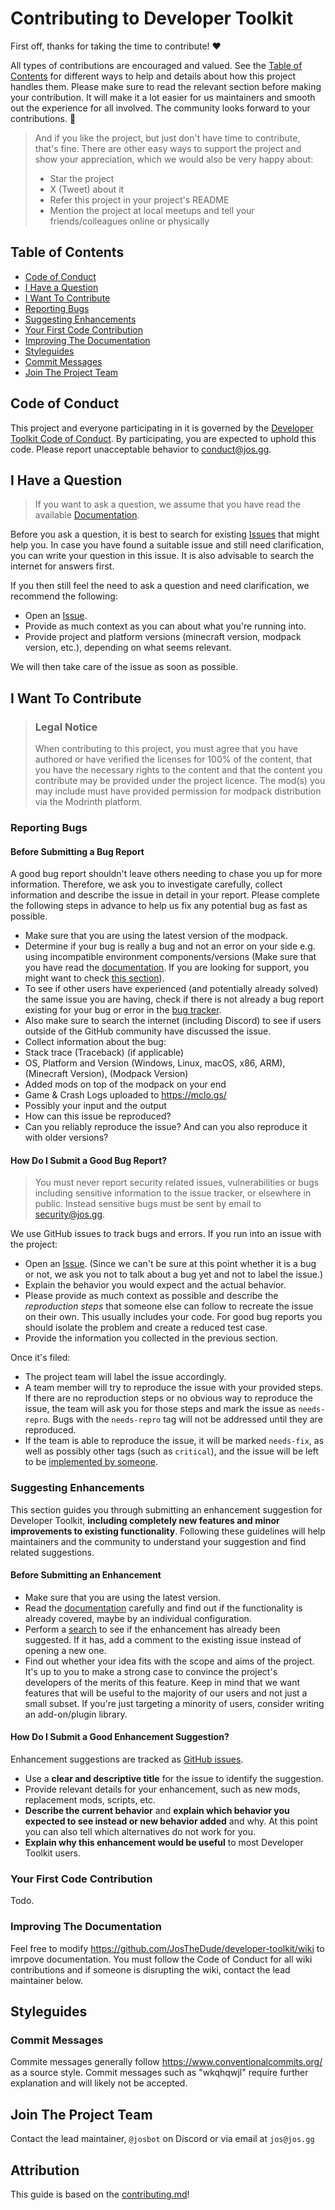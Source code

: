 # Contributing to Developer Toolkit

First off, thanks for taking the time to contribute! ❤️

All types of contributions are encouraged and valued. See the [Table of Contents](#table-of-contents) for different ways to help and details about how this project handles them. Please make sure to read the relevant section before making your contribution. It will make it a lot easier for us maintainers and smooth out the experience for all involved. The community looks forward to your contributions. 🎉

> And if you like the project, but just don't have time to contribute, that's fine. There are other easy ways to support the project and show your appreciation, which we would also be very happy about:
> - Star the project
> - X (Tweet) about it
> - Refer this project in your project's README
> - Mention the project at local meetups and tell your friends/colleagues online or physically

## Table of Contents

- [Code of Conduct](#code-of-conduct)
- [I Have a Question](#i-have-a-question)
- [I Want To Contribute](#i-want-to-contribute)
- [Reporting Bugs](#reporting-bugs)
- [Suggesting Enhancements](#suggesting-enhancements)
- [Your First Code Contribution](#your-first-code-contribution)
- [Improving The Documentation](#improving-the-documentation)
- [Styleguides](#styleguides)
- [Commit Messages](#commit-messages)
- [Join The Project Team](#join-the-project-team)


## Code of Conduct

This project and everyone participating in it is governed by the
[Developer Toolkit Code of Conduct](https://github.com/JosTheDude/developer-toolkit/blob/main/CODE_OF_CONDUCT.md).
By participating, you are expected to uphold this code. Please report unacceptable behavior to conduct@jos.gg.


## I Have a Question

> If you want to ask a question, we assume that you have read the available [Documentation](https://github.com/JosTheDude/developer-toolkit/wiki).

Before you ask a question, it is best to search for existing [Issues](https://github.com/JosTheDude/developer-toolkit/issues) that might help you. In case you have found a suitable issue and still need clarification, you can write your question in this issue. It is also advisable to search the internet for answers first.

If you then still feel the need to ask a question and need clarification, we recommend the following:

- Open an [Issue](https://github.com/JosTheDude/developer-toolkit/issues/new).
- Provide as much context as you can about what you're running into.
- Provide project and platform versions (minecraft version, modpack version, etc.), depending on what seems relevant.

We will then take care of the issue as soon as possible.

## I Want To Contribute

> ### Legal Notice
> When contributing to this project, you must agree that you have authored or have verified the licenses for 100% of the content, that you have the necessary rights to the content and that the content you contribute may be provided under the project licence. The mod(s) you may include must have provided permission for modpack distribution via the Modrinth platform.

### Reporting Bugs

#### Before Submitting a Bug Report

A good bug report shouldn't leave others needing to chase you up for more information. Therefore, we ask you to investigate carefully, collect information and describe the issue in detail in your report. Please complete the following steps in advance to help us fix any potential bug as fast as possible.

- Make sure that you are using the latest version of the modpack.
- Determine if your bug is really a bug and not an error on your side e.g. using incompatible environment components/versions (Make sure that you have read the [documentation](https://github.com/JosTheDude/developer-toolkit/wiki). If you are looking for support, you might want to check [this section](#i-have-a-question)).
- To see if other users have experienced (and potentially already solved) the same issue you are having, check if there is not already a bug report existing for your bug or error in the [bug tracker](https://github.com/JosTheDude/developer-toolkit/issues?q=label%3Abug).
- Also make sure to search the internet (including Discord) to see if users outside of the GitHub community have discussed the issue.
- Collect information about the bug:
- Stack trace (Traceback) (if applicable)
- OS, Platform and Version (Windows, Linux, macOS, x86, ARM), (Minecraft Version), (Modpack Version)
- Added mods on top of the modpack on your end
- Game & Crash Logs uploaded to https://mclo.gs/
- Possibly your input and the output
- How can this issue be reproduced?
- Can you reliably reproduce the issue? And can you also reproduce it with older versions?

#### How Do I Submit a Good Bug Report?

> You must never report security related issues, vulnerabilities or bugs including sensitive information to the issue tracker, or elsewhere in public. Instead sensitive bugs must be sent by email to security@jos.gg.

We use GitHub issues to track bugs and errors. If you run into an issue with the project:

- Open an [Issue](https://github.com/JosTheDude/developer-toolkit/issues/new). (Since we can't be sure at this point whether it is a bug or not, we ask you not to talk about a bug yet and not to label the issue.)
- Explain the behavior you would expect and the actual behavior.
- Please provide as much context as possible and describe the *reproduction steps* that someone else can follow to recreate the issue on their own. This usually includes your code. For good bug reports you should isolate the problem and create a reduced test case.
- Provide the information you collected in the previous section.

Once it's filed:

- The project team will label the issue accordingly.
- A team member will try to reproduce the issue with your provided steps. If there are no reproduction steps or no obvious way to reproduce the issue, the team will ask you for those steps and mark the issue as `needs-repro`. Bugs with the `needs-repro` tag will not be addressed until they are reproduced.
- If the team is able to reproduce the issue, it will be marked `needs-fix`, as well as possibly other tags (such as `critical`), and the issue will be left to be [implemented by someone](#your-first-code-contribution).

### Suggesting Enhancements

This section guides you through submitting an enhancement suggestion for Developer Toolkit, **including completely new features and minor improvements to existing functionality**. Following these guidelines will help maintainers and the community to understand your suggestion and find related suggestions.

#### Before Submitting an Enhancement

- Make sure that you are using the latest version.
- Read the [documentation](https://github.com/JosTheDude/developer-toolkit/wiki) carefully and find out if the functionality is already covered, maybe by an individual configuration.
- Perform a [search](https://github.com/JosTheDude/developer-toolkit/issues) to see if the enhancement has already been suggested. If it has, add a comment to the existing issue instead of opening a new one.
- Find out whether your idea fits with the scope and aims of the project. It's up to you to make a strong case to convince the project's developers of the merits of this feature. Keep in mind that we want features that will be useful to the majority of our users and not just a small subset. If you're just targeting a minority of users, consider writing an add-on/plugin library.

<!-- omit in toc -->
#### How Do I Submit a Good Enhancement Suggestion?

Enhancement suggestions are tracked as [GitHub issues](https://github.com/JosTheDude/developer-toolkit/issues).

- Use a **clear and descriptive title** for the issue to identify the suggestion.
- Provide relevant details for your enhancement, such as new mods, replacement mods, scripts, etc.
- **Describe the current behavior** and **explain which behavior you expected to see instead or new behavior added** and why. At this point you can also tell which alternatives do not work for you.
- **Explain why this enhancement would be useful** to most Developer Toolkit users.

### Your First Code Contribution
<!-- TODO
include Setup of env, IDE and typical getting started instructions?

-->
Todo.

### Improving The Documentation
Feel free to modify https://github.com/JosTheDude/developer-toolkit/wiki to imrpove documentation. You must follow the Code of Conduct for all wiki contributions and if someone is disrupting the wiki, contact the lead maintainer below.

## Styleguides
### Commit Messages
Commite messages generally follow https://www.conventionalcommits.org/ as a source style. Commit messages such as "wkqhqwjl" require further explanation and will likely not be accepted.

## Join The Project Team
<!-- TODO -->
Contact the lead maintainer, `@josbot` on Discord or via email at `jos@jos.gg`

<!-- omit in toc -->
## Attribution
This guide is based on the [contributing.md](https://contributing.md/generator)!
